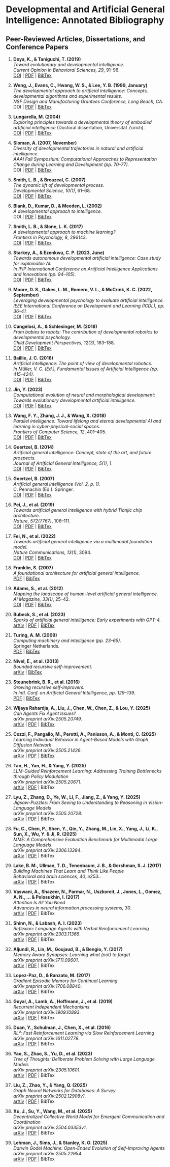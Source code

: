 # Developmental and Artificial General Intelligence: Annotated Bibliography

## Peer-Reviewed Articles, Dissertations, and Conference Papers

1. **Doya, K., & Taniguchi, T. (2019)**  
   *Toward evolutionary and developmental intelligence.*  
   *Current Opinion in Behavioral Sciences, 29*, 91–96.  
   [DOI](https://doi.org/10.1016/j.cobeha.2019.04.005) | [PDF](https://drive.google.com/file/d/1jPxUv3oKY9f7FO2D3TNTDp8cfc-Ul1rc/view) | [BibTex](https://scholar.googleusercontent.com/scholar.bib?q=info:r1v4Ac1aVCAJ:scholar.google.com/&output=citation&scisdr=CgJeZl9mEL6uwv_24Wc:AAZF9b8AAAAAaEfw-Wdqjf4i9Aj4MPFcnpxKm54&scisig=AAZF9b8AAAAAaEfw-Sfg7wTZkd-xRbAA_ZUs3hw&scisf=4&ct=citation&cd=-1&hl=en)

2. **Weng, J., Evans, C., Hwang, W. S., & Lee, Y. B. (1999, January)**  
   *The developmental approach to artificial intelligence: Concepts, developmental algorithms and experimental results.*  
   *NSF Design and Manufacturing Grantees Conference, Long Beach, CA.*  
   DOI | [PDF](https://drive.google.com/file/d/1_WRs4peqtX5xUD0meaucTleBQXDLw63U/view) | [BibTex](https://scholar.googleusercontent.com/scholar.bib?q=info:ZP422P__UX0J:scholar.google.com/&output=citation&scisdr=CgJeZl9mEL6uwv_2r0g:AAZF9b8AAAAAaEfwt0hlQ5MzahgOeYoT58MACFE&scisig=AAZF9b8AAAAAaEfwtzgeBltv4LWojzXVBoKApG4&scisf=4&ct=citation&cd=-1&hl=en)

4. **Lungarella, M. (2004)**  
   *Exploring principles towards a developmental theory of embodied artificial intelligence* (Doctoral dissertation, Universität Zürich).  
   [DOI](https://doi.org/10.5167/uzh-179106) | [PDF](https://drive.google.com/file/d/157y1XSCtUD6KibyyFTijI1E6wLHpobg-/view) | [BibTex](https://scholar.googleusercontent.com/scholar.bib?q=info:yfHtHiFLxWkJ:scholar.google.com/&output=citation&scisdr=CgJeZl9mEL6uwv_3rZ0:AAZF9b8AAAAAaEfxtZ2H52QE2LKVHIs7g1klJu4&scisig=AAZF9b8AAAAAaEfxtU-Cb-kTX0mhfKmZhVz3rOY&scisf=4&ct=citation&cd=-1&hl=en)

5. **Sloman, A. (2007, November)**  
   *Diversity of developmental trajectories in natural and artificial intelligence.*  
   *AAAI Fall Symposium: Computational Approaches to Representation Change during Learning and Development (pp. 70–77).*  
   DOI | [PDF](https://drive.google.com/file/d/1lxe79YOxRnY6FmQI8UNXuvipdIRogZ_L/view) | [BibTex](https://scholar.googleusercontent.com/scholar.bib?q=info:O4_REy3-axAJ:scholar.google.com/&output=citation&scisdr=CgJeZl9mEL6uwv_0dro:AAZF9b8AAAAAaEfybrpmEAw0BWvuT-YVRVW8MJg&scisig=AAZF9b8AAAAAaEfybsS1oeBpyrZfelwQ1vCk0_Q&scisf=4&ct=citation&cd=-1&hl=en)

6. **Smith, L. B., & Breazeal, C. (2007)**  
   *The dynamic lift of developmental process.*  
   *Developmental Science, 10(1)*, 61–68.  
   [DOI](https://doi.org/10.1111/j.1467-7687.2007.00569.x) | [PDF](https://drive.google.com/file/d/15kT3n8lyjw_XDokSoH1Nsz9MH4EIjTrU/view) | [BibTex](https://scholar.googleusercontent.com/scholar.bib?q=info:u5A68mOCwQ4J:scholar.google.com/&output=citation&scisdr=CgJeZl9mEL6uwv_0y1I:AAZF9b8AAAAAaEfy01LrkYW6lAWwSCNrItO-1mo&scisig=AAZF9b8AAAAAaEfy06l0vVD55TvwDdr1QFOnn1g&scisf=4&ct=citation&cd=-1&hl=en)

7. **Blank, D., Kumar, D., & Meeden, L. (2002)**  
   *A developmental approach to intelligence.*  
   DOI | [PDF](https://drive.google.com/file/d/1kDtB6RrQGJ38P8t9IB0EfNQeam7PUZ41/view) | [BibTex](https://scholar.googleusercontent.com/scholar.bib?q=info:Z0vSDW8lb8YJ:scholar.google.com/&output=citation&scisdr=CgJeZl9mEL6uwv_1We4:AAZF9b8AAAAAaEfzQe4bXokNYJEBz7QFxLM8qpc&scisig=AAZF9b8AAAAAaEfzQUOQAHPQjWRt_KRdJ169ZkY&scisf=4&ct=citation&cd=-1&hl=en)

8. **Smith, L. B., & Slone, L. K. (2017)**  
   *A developmental approach to machine learning?*  
   *Frontiers in Psychology, 8*, 296143.  
   [DOI](https://doi.org/10.3389/fpsyg.2017.02126) | [PDF](https://drive.google.com/file/d/13DUATH2U-ZCGIt-vkRuftvaks6Ajbten/view) | [BibTex](https://scholar.googleusercontent.com/scholar.bib?q=info:x6-L-4GmuMwJ:scholar.google.com/&output=citation&scisdr=CgJeZl9mEL6uwv_1kH8:AAZF9b8AAAAAaEfziH9zTos3EyHLTh9bQE9rS9w&scisig=AAZF9b8AAAAAaEfziCf0bAoHzdv4_tcxN6NKJIM&scisf=4&ct=citation&cd=-1&hl=en)

9. **Starkey, A., & Ezenkwu, C. P. (2023, June)**  
   *Towards autonomous developmental artificial intelligence: Case study for explainable AI.*  
   *In IFIP International Conference on Artificial Intelligence Applications and Innovations (pp. 94–105).*  
   [DOI](https://doi.org/10.1007/978-3-031-34437-7_8) | [PDF](https://drive.google.com/file/d/1f9zpknjZuAOjXUvNkZJQakHhP43sja4b/view) | [BibTex](https://scholar.googleusercontent.com/scholar.bib?q=info:YMz-uN_Eo8YJ:scholar.google.com/&output=citation&scisdr=CgJeZl9mEL6uwv_yNlI:AAZF9b8AAAAAaEf0LlKXumkMbFedqw1XJn4ovEQ&scisig=AAZF9b8AAAAAaEf0LkdRNr9UM5IBhfsfdI0gbro&scisf=4&ct=citation&cd=-1&hl=en)

10. **Moore, D. S., Oakes, L. M., Romero, V. L., & McCrink, K. C. (2022, September)**  
   *Leveraging developmental psychology to evaluate artificial intelligence.*  
   *IEEE International Conference on Development and Learning (ICDL), pp. 36–41.*  
   [DOI](https://doi.org/10.1109/ICDL55014.2022.9926037) | [PDF](https://drive.google.com/file/d/1Ku4H-gIwUqbxz6w59Xu6AqL81ASNU1-y/view) | [BibTex](https://scholar.googleusercontent.com/scholar.bib?q=info:er3LzTEf3JcJ:scholar.google.com/&output=citation&scisdr=CgJeZl9mEL6uwv_z3sY:AAZF9b8AAAAAaEf1xsYdnkkd2-zoZwY4qZmx-R0&scisig=AAZF9b8AAAAAaEf1xjyC8-Klun50w2ZcOemy1iQ&scisf=4&ct=citation&cd=-1&hl=en)

11. **Cangelosi, A., & Schlesinger, M. (2018)**  
    *From babies to robots: The contribution of developmental robotics to developmental psychology.*  
    *Child Development Perspectives, 12(3)*, 183–188.  
    [DOI](https://doi.org/10.1111/cdep.12287) | [PDF](https://drive.google.com/file/d/1Ku4H-gIwUqbxz6w59Xu6AqL81ASNU1-y/view) | [BibTex](https://scholar.googleusercontent.com/scholar.bib?q=info:IAjpzKvwZo8J:scholar.google.com/&output=citation&scisdr=CgJeZl9mEL6uwv_xXDM:AAZF9b8AAAAAaEf3RDNXaMHNPMfyT3IYfIHB-7o&scisig=AAZF9b8AAAAAaEf3RPqwEp0OI12_GPxidxrjwv4&scisf=4&ct=citation&cd=-1&hl=en)

12. **Baillie, J. C. (2016)**  
    *Artificial intelligence: The point of view of developmental robotics.*  
    *In Müller, V. C. (Ed.), Fundamental Issues of Artificial Intelligence (pp. 415–424).*  
    [DOI](https://doi.org/10.1007/978-3-319-26485-1_23) | [PDF](https://drive.google.com/file/d/1VcIKSVyimCN_dOutdJmDVoOZCmJbWExi/view) | [BibTex](https://scholar.googleusercontent.com/scholar.bib?q=info:zPJ9xtDm-aAJ:scholar.google.com/&output=citation&scisdr=CgJeZl9mEL6uwv_xnk8:AAZF9b8AAAAAaEf3hk_tM8zCbzkVpYlbXQ7J0J8&scisig=AAZF9b8AAAAAaEf3hp20_84aJjnn0MzRAXPBLPo&scisf=4&ct=citation&cd=-1&hl=en)

13. **Jin, Y. (2023)**  
    *Computational evolution of neural and morphological development: Towards evolutionary developmental artificial intelligence.*  
    [DOI](https://doi.org/10.1007/978-3-031-26326-5) | [PDF](https://drive.google.com/file/d/1gAvxuaJPt-qWIdWIjqppyz3bh7qp2jij/view) | [BibTex](https://scholar.googleusercontent.com/scholar.bib?q=info:ymE74gAcmggJ:scholar.google.com/&output=citation&scisdr=CgJeZl9mEL6uwv_x0HA:AAZF9b8AAAAAaEf3yHDW6PeHZPhFtpSf9YLTARM&scisig=AAZF9b8AAAAAaEf3yEy9RJozzaDU4OGUYZzBuLc&scisf=4&ct=citation&cd=-1&hl=en)

14. **Wang, F. Y., Zhang, J. J., & Wang, X. (2018)**  
    *Parallel intelligence: Toward lifelong and eternal developmental AI and learning in cyber-physical-social spaces.*  
    *Frontiers of Computer Science, 12*, 401–405.  
    [DOI](https://doi.org/10.1007/s11704-017-7073-1) | [PDF](https://drive.google.com/file/d/1FN_AomfY7pJ75_kxk21-IJVUv8I_TeVV/view) | [BibTex](https://scholar.googleusercontent.com/scholar.bib?q=info:-3v-bhCPqxsJ:scholar.google.com/&output=citation&scisdr=CgJeZl9mEL6uwv_-P4U:AAZF9b8AAAAAaEf4J4UIM32eelPB-tA5bgt7OHw&scisig=AAZF9b8AAAAAaEf4J4nAEntPTxf_-76MVQznIAI&scisf=4&ct=citation&cd=-1&hl=en)

15. **Goertzel, B. (2014)**  
    *Artificial general intelligence: Concept, state of the art, and future prospects.*  
    *Journal of Artificial General Intelligence, 5(1)*, 1.  
    [DOI](https://doi.org/10.2478/jagi-2014-0001) | [PDF](https://drive.google.com/file/d/1fPgVHqZfcXFRRjHHgyDyC3g040A4SqjJ/view) | [BibTex](https://scholar.googleusercontent.com/scholar.bib?q=info:OHryj3hBpzMJ:scholar.google.com/&output=citation&scisdr=CgJeZl9mEL6uwv_-kqU:AAZF9b8AAAAAaEf4iqXw7KSwZ3R8Kcc1x48mMJo&scisig=AAZF9b8AAAAAaEf4iv2tGDoZvDfoTbNCqDDJleU&scisf=4&ct=citation&cd=-1&hl=en)

16. **Goertzel, B. (2007)**  
    *Artificial general intelligence (Vol. 2, p. 1).*  
    C. Pennachin (Ed.). Springer.  
    [DOI](https://doi.org/10.1007/978-3-540-68677-4) | [PDF](https://drive.google.com/file/d/16X2nIXMXrAXXxBoOmwd7QDaUVXLcgPj7/view) | [BibTex](https://scholar.googleusercontent.com/scholar.bib?q=info:vivWABYEUkEJ:scholar.google.com/&output=citation&scisdr=CgJeZl9mEL6uwv_-3ro:AAZF9b8AAAAAaEf4xrrsxx2eUywQ-mK9iRFgBNo&scisig=AAZF9b8AAAAAaEf4xt5J0hG6_RvhXVtrQseceQo&scisf=4&ct=citation&cd=-1&hl=en)

17. **Pei, J., et al. (2019)**  
    *Towards artificial general intelligence with hybrid Tianjic chip architecture.*  
    *Nature, 572(7767)*, 106–111.  
    [DOI](https://doi.org/10.1038/s41586-019-1424-8) | [PDF](https://drive.google.com/file/d/1pyxh9cq6PY-JCCJBogeGyW-HMYdprqfS/view) | [BibTex](https://scholar.googleusercontent.com/scholar.bib?q=info:PJDR_ZLgzBcJ:scholar.google.com/&output=citation&scisdr=CgJeZl9mEL6uwv__ED8:AAZF9b8AAAAAaEf5CD8Y74bYOztEHKQBNsW-8rc&scisig=AAZF9b8AAAAAaEf5CA2InpD57ut3-_Pou4yTvVQ&scisf=4&ct=citation&cd=-1&hl=en)

18. **Fei, N., et al. (2022)**  
    *Towards artificial general intelligence via a multimodal foundation model.*  
    *Nature Communications, 13(1)*, 3094.  
    [DOI](https://doi.org/10.1038/s41467-022-30700-4) | [PDF](https://drive.google.com/file/d/1DqNHPS7Uc40EgRA2ZAunAnDflyq40sd4/view) | [BibTex](https://scholar.googleusercontent.com/scholar.bib?q=info:wXEwDgC3wvYJ:scholar.google.com/&output=citation&scisdr=CgJeZl9mEL6uwv__iTA:AAZF9b8AAAAAaEf5kTA0NNKEE0P6tNERlrs7Ar0&scisig=AAZF9b8AAAAAaEf5kUIKcfBLlF8kjv2wVQ_-LVk&scisf=4&ct=citation&cd=-1&hl=en)

19. **Franklin, S. (2007)**  
    *A foundational architecture for artificial general intelligence.*  
    [PDF](https://drive.google.com/file/d/17Y2RqrDPaKzH2NRR3TbRufKk5bRyzvBo/view) | [BibTex](https://scholar.googleusercontent.com/scholar.bib?q=info:GisSY44h2BwJ:scholar.google.com/&output=citation&scisdr=CgJeZl9mEL6uwv__-C4:AAZF9b8AAAAAaEf54C7mL6squC4I02AJCRn3qwA&scisig=AAZF9b8AAAAAaEf54E4W5l7MHA8AuegpVix2aQw&scisf=4&ct=citation&cd=-1&hl=en)

20. **Adams, S., et al. (2012)**  
    *Mapping the landscape of human-level artificial general intelligence.*  
    *AI Magazine, 33(1)*, 25–42.  
    [DOI](https://doi.org/10.1609/aimag.v33i1.2322) | [PDF](https://drive.google.com/file/d/1lmgmts5vhvJ14HfSLOYSSH-6kOSwOB6b/view) | [BibTex](https://scholar.googleusercontent.com/scholar.bib?q=info:nVfIuPOibRAJ:scholar.google.com/&output=citation&scisdr=CgJeZl9mEL6uwv_8DdY:AAZF9b8AAAAAaEf6FdYcWI5WDlMsVAd3c1VDpoc&scisig=AAZF9b8AAAAAaEf6FahRpzNY_dBzneRIz_WHKlw&scisf=4&ct=citation&cd=-1&hl=en)

21. **Bubeck, S., et al. (2023)**  
    *Sparks of artificial general intelligence: Early experiments with GPT-4.*  
    [arXiv](https://arxiv.org/abs/2303.12712) | [PDF](https://drive.google.com/file/d/1huJCoutJSKxQx8vkJv0DGPzZPRfPb86-/view) | [BibTex](https://scholar.googleusercontent.com/scholar.bib?q=info:p56TswGpi3kJ:scholar.google.com/&output=citation&scisdr=CgJeZl9mEL6uwv_8eEs:AAZF9b8AAAAAaEf6YEuKlmIXBpopsUYjos8EVSs&scisig=AAZF9b8AAAAAaEf6YGM6hlF7TlHm1r6Apr-tq3k&scisf=4&ct=citation&cd=-1&hl=en)

22. **Turing, A. M. (2009)**  
    *Computing machinery and intelligence (pp. 23–65).*  
    Springer Netherlands.  
    [PDF](https://ebiquity.umbc.edu/_file_directory_/papers/1389.pdf) | [BibTex](https://scholar.googleusercontent.com/scholar.bib?q=info:wdzeOY5-nu0J:scholar.google.com/&output=citation&scisdr=CgJeZl9mEL6uwv_9I58:AAZF9b8AAAAAaEf7O5-PhA8Qq0aoqC8cmnJQHcQ&scisig=AAZF9b8AAAAAaEf7O_xxnXGLdDoPQ9ZCb_Kn9w4&scisf=4&ct=citation&cd=-1&hl=en)

23. **Nivel, E., et al. (2013)**  
    *Bounded recursive self-improvement.*  
    [arXiv](https://arxiv.org/abs/1312.6764) | [BibTex](https://scholar.googleusercontent.com/scholar.bib?q=info:p-Id3FTfaGYJ:scholar.google.com/&output=citation&scisdr=CgJeZl9mEL6uwv_9nj4:AAZF9b8AAAAAaEf7hj4sW4kep1u6An1vwRtTBdk&scisig=AAZF9b8AAAAAaEf7hj-sCG6_ox2CGl0OanP6D9M&scisf=4&ct=citation&cd=-1&hl=en)

24. **Steunebrink, B. R., et al. (2016)**  
    *Growing recursive self-improvers.*  
    *In Intl. Conf. on Artificial General Intelligence, pp. 129–139.*  
    [PDF](https://alumni.media.mit.edu/~kris/ftp/AGI16_growing_recursive_self-improvers.pdf) | [BibTex](https://scholar.googleusercontent.com/scholar.bib?q=info:XD_Q7EePNkUJ:scholar.google.com/&output=citation&scisdr=CgJeZl9mEL6uwv_6U0c:AAZF9b8AAAAAaEf8S0cGWxKeKYYs8HZ5UScfeME&scisig=AAZF9b8AAAAAaEf8S5wC_oFDMorIIT6hJd6AOEU&scisf=4&ct=citation&cd=-1&hl=en)

24. **Wijaya Rahardja, A., Liu, J., Chen, W., Chen, Z., & Lou, Y. (2025)**  
*Can Agents Fix Agent Issues?*  
*arXiv preprint arXiv:2505.20749*.  
[arXiv](https://arxiv.org/abs/2505.20749) | [PDF](https://arxiv.org/pdf/2505.20749.pdf) | [BibTex](https://scholar.googleusercontent.com/scholar.bib?q=info:xNwmr4nIf-4J:scholar.google.com/&output=citation&scisdr=CgJeZl9mEL6uwvAAJbI:AAZF9b8AAAAAaEgGPbJjXTYRRhgw-k4LCV9D0-U&scisig=AAZF9b8AAAAAaEgGPVhlAR_sAojyQzAw1-0UEAM&scisf=4&ct=citation&cd=-1&hl=en)

25. **Cozzi, F., Pangallo, M., Perotti, A., Panisson, A., & Monti, C. (2025)**  
*Learning Individual Behavior in Agent-Based Models with Graph Diffusion Network*  
*arXiv preprint arXiv:2505.21426*.  
[arXiv](https://arxiv.org/abs/2505.21426) | [PDF](https://arxiv.org/pdf/2505.21426.pdf) | [BibTex](https://scholar.googleusercontent.com/scholar.bib?q=info:fyZ-4BgGfLgJ:scholar.google.com/&output=citation)

26. **Tan, H., Yan, H., & Yang, Y. (2025)**  
*LLM-Guided Reinforcement Learning: Addressing Training Bottlenecks through Policy Modulation*  
*arXiv preprint arXiv:2505.20671*.  
[arXiv](https://arxiv.org/abs/2505.20671) | [PDF](https://arxiv.org/pdf/2505.20671.pdf) | BibTex

27. **Lyu, Z., Zhang, D., Ye, W., Li, F., Jiang, Z., & Yang, Y. (2025)**  
*Jigsaw-Puzzles: From Seeing to Understanding to Reasoning in Vision-Language Models*  
*arXiv preprint arXiv:2505.20728*.  
[arXiv](https://arxiv.org/abs/2505.20728) | [PDF](https://arxiv.org/pdf/2505.20728.pdf) | BibTex

28. **Fu, C., Chen, P., Shen, Y., Qin, Y., Zhang, M., Lin, X., Yang, J., Li, K., Sun, X., Wu, Y. & Ji, R. (2025)**  
*MME: A Comprehensive Evaluation Benchmark for Multimodal Large Language Models*  
*arXiv preprint arXiv:2306.13394*.  
[arXiv](https://arxiv.org/abs/2306.13394) | [PDF](https://arxiv.org/pdf/2306.13394.pdf) | BibTex

29. **Lake, B. M., Ullman, T. D., Tenenbaum, J. B., & Gershman, S. J. (2017)**  
*Building Machines That Learn and Think Like People*  
*Behavioral and brain sciences, 40, e253.*.  
[arXiv](https://arxiv.org/abs/1604.00289) | [PDF](https://arxiv.org/pdf/1604.00289.pdf) | BibTex

30. **Vaswani, A., Shazeer, N., Parmar, N., Uszkoreit, J., Jones, L., Gomez, A. N., ... & Polosukhin, I. (2017)**  
*Attention Is All You Need*  
*Advances in neural information processing systems, 30*.  
[arXiv](https://arxiv.org/abs/1706.03762) | [PDF](https://arxiv.org/pdf/1706.03762.pdf) | BibTex

31. **Shinn, N., & Labash, A. I. (2023)**  
*Reflexion: Language Agents with Verbal Reinforcement Learning*  
*arXiv preprint arXiv:2303.11366*.  
[arXiv](https://arxiv.org/abs/2303.11366) | [PDF](https://arxiv.org/pdf/2303.11366.pdf) | BibTex

32. **Aljundi, R., Lin, M., Goujaud, B., & Bengio, Y. (2017)**  
*Memory Aware Synapses: Learning what (not) to forget*  
*arXiv preprint arXiv:1711.09601*.  
[arXiv](https://arxiv.org/abs/1711.09601) | [PDF](https://arxiv.org/pdf/1711.09601.pdf) | BibTex

33. **Lopez-Paz, D., & Ranzato, M. (2017)**  
*Gradient Episodic Memory for Continual Learning*  
*arXiv preprint arXiv:1706.08840*.  
[arXiv](https://arxiv.org/abs/1706.08840) | [PDF](https://arxiv.org/pdf/1706.08840.pdf) | BibTex

34. **Goyal, A., Lamb, A., Hoffmann, J., et al. (2019)**  
*Recurrent Independent Mechanisms*  
*arXiv preprint arXiv:1909.10893*.  
[arXiv](https://arxiv.org/abs/1909.10893) | [PDF](https://arxiv.org/pdf/1909.10893.pdf) | BibTex

35. **Duan, Y., Schulman, J., Chen, X., et al. (2016)**  
*RL²: Fast Reinforcement Learning via Slow Reinforcement Learning*  
*arXiv preprint arXiv:1611.02779*.  
[arXiv](https://arxiv.org/abs/1611.02779) | [PDF](https://arxiv.org/pdf/1611.02779.pdf) | BibTex

36. **Yao, S., Zhao, S., Yu, D., et al. (2023)**  
*Tree of Thoughts: Deliberate Problem Solving with Large Language Models*  
*arXiv preprint arXiv:2305.10601*.  
[arXiv](https://arxiv.org/abs/2305.10601) | [PDF](https://arxiv.org/pdf/2305.10601.pdf) | BibTex

37. **Liu, Z., Zhao, Y., & Yang, Q. (2025)**  
*Graph Neural Networks for Databases: A Survey*  
*arXiv preprint arXiv:2502.12908v1*.  
[arXiv](https://arxiv.org/abs/2502.12908v1) | [PDF](https://arxiv.org/pdf/2502.12908v1.pdf) | BibTex

38. **Xu, J., Su, Y., Wang, M., et al. (2025)**  
*Decentralized Collective World Model for Emergent Communication and Coordination*  
*arXiv preprint arXiv:2504.03353v1*.  
[arXiv](https://arxiv.org/abs/2504.03353v1) | [PDF](https://arxiv.org/pdf/2504.03353v1.pdf) | BibTex

39. **Lehman, J., Sims, J., & Stanley, K. O. (2025)**  
*Darwin Godel Machine: Open-Ended Evolution of Self-Improving Agents*  
*arXiv preprint arXiv:2505.22954*.  
[arXiv](https://arxiv.org/abs/2505.22954) | [PDF](https://arxiv.org/pdf/2505.22954.pdf) | BibTex
